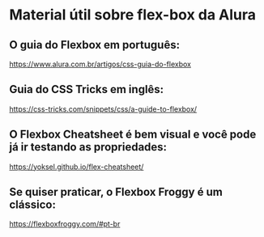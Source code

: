 # Material útil sobre flex-box da Alura

## O guia do Flexbox em português:

https://www.alura.com.br/artigos/css-guia-do-flexbox

## Guia do CSS Tricks em inglês:

https://css-tricks.com/snippets/css/a-guide-to-flexbox/

## O Flexbox Cheatsheet é bem visual e você pode já ir testando as propriedades:

https://yoksel.github.io/flex-cheatsheet/

## Se quiser praticar, o Flexbox Froggy é um clássico:

https://flexboxfroggy.com/#pt-br
